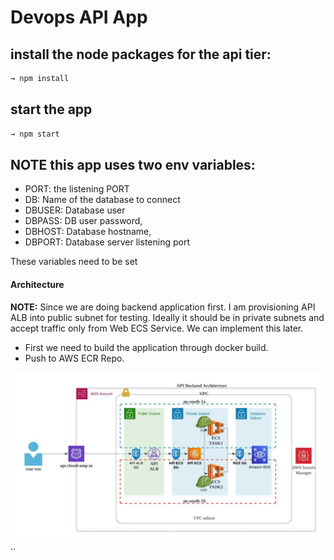 # Devops API App

## install the node packages for the api tier:

```sh
→ npm install
```

## start the app

```sh
→ npm start
```

## NOTE this app uses two env variables:

- PORT: the listening PORT
- DB: Name of the database to connect
- DBUSER: Database user
- DBPASS: DB user password,
- DBHOST: Database hostname,
- DBPORT: Database server listening port

These variables need to be set

#### Architecture

**NOTE:** Since we are doing backend application first. I am provisioning API ALB into public subnet for testing. Ideally it should be in private subnets and accept traffic only from Web ECS Service. We can implement this later.

* First we need to build the application through docker build.
* Push to AWS ECR Repo.

![alt text](api-backend.jpeg)..